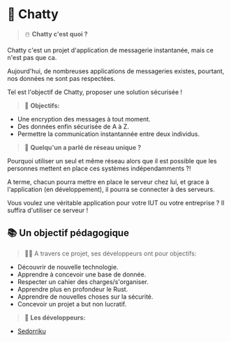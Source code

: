 # 💭 Chatty

> ☃️ **Chatty c'est quoi ?**

Chatty c'est un projet d'application de messagerie instantanée, mais ce n'est pas que ca.

Aujourd'hui, de nombreuses applications de messageries existes, pourtant, nos données ne sont pas respectées.

Tel est l'objectif de Chatty, proposer une solution sécurisée !

> 🔎 **Objectifs:**

- Une encryption des messages à tout moment.
- Des données enfin sécurisée de A à Z.
- Permettre la communication instantannée entre deux individus.

> 🔭 **Quelqu'un a parlé de réseau unique ?**

Pourquoi utiliser un seul et même réseau alors que il est possible que les personnes mettent en place ces systèmes indépendamments ?!

A terme, chacun pourra mettre en place le serveur chez lui, et grace à l'application (en développement), il pourra se connecter à des serveurs.

Vous voulez une véritable application pour votre IUT ou votre entreprise ? Il suffira d'utiliser ce serveur !

## 📚 **Un objectif pédagogique**

> 👨‍🎓 A travers ce projet, ses développeurs ont pour objectifs:

- Découvrir de nouvelle technologie.
- Apprendre à concevoir une base de donnée.
- Respecter un cahier des charges/s'organiser.
- Apprendre plus en profondeur le Rust.
- Apprendre de nouvelles choses sur la sécurité.
- Concevoir un projet a but non lucratif.

> 🚀 **Les développeurs:**

- [Sedorriku](https://github.com/Sedorikku1949)
